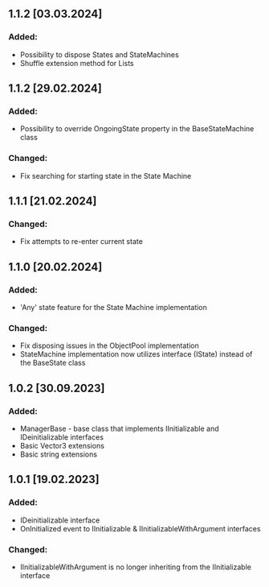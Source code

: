## 1.1.2 [03.03.2024]

### Added:
- Possibility to dispose States and StateMachines
- Shuffle extension method for Lists

## 1.1.2 [29.02.2024]

### Added:
- Possibility to override OngoingState property in the BaseStateMachine class

### Changed:
- Fix searching for starting state in the State Machine

## 1.1.1 [21.02.2024]

### Changed:
- Fix attempts to re-enter current state

## 1.1.0 [20.02.2024]

### Added:
- 'Any' state feature for the State Machine implementation

### Changed:
- Fix disposing issues in the ObjectPool implementation
- StateMachine implementation now utilizes interface (IState) instead of the BaseState class

## 1.0.2 [30.09.2023]

### Added:
- ManagerBase - base class that implements IInitializable and IDeinitializable interfaces
- Basic Vector3 extensions
- Basic string extensions

## 1.0.1 [19.02.2023]

### Added:
- IDeinitializable interface
- OnInitialized event to IInitializable & IInitializableWithArgument interfaces

### Changed:
- IInitializableWithArgument is no longer inheriting from the IInitializable interface